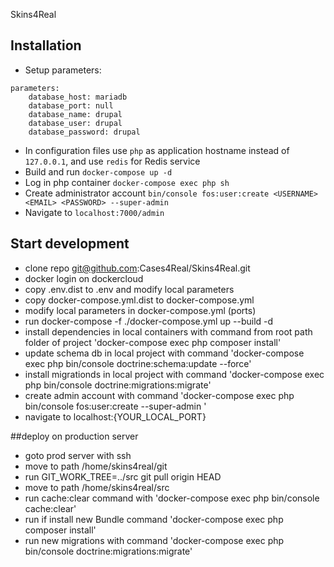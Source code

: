Skins4Real

## Installation
* Setup parameters:
```
parameters:
    database_host: mariadb
    database_port: null
    database_name: drupal
    database_user: drupal
    database_password: drupal
```
* In configuration files use `php` as application hostname instead of `127.0.0.1`, and use `redis` for Redis service
* Build and run `docker-compose up -d`
* Log in php container `docker-compose exec php sh`
* Create administrator account `bin/console fos:user:create <USERNAME> <EMAIL> <PASSWORD> --super-admin`
* Navigate to `localhost:7000/admin`

## Start development
 - clone repo git@github.com:Cases4Real/Skins4Real.git
 - docker login on dockercloud
 - copy .env.dist to .env and modify local parameters
 - copy docker-compose.yml.dist to docker-compose.yml
 - modify local parameters in docker-compose.yml (ports)
 - run docker-compose -f ./docker-compose.yml up --build -d
 - install dependencies in local containers with command from root path folder of project 'docker-compose exec php composer install'
 - update schema db in local project with command 'docker-compose exec php bin/console doctrine:schema:update --force'
 - install migrationds in local project with command 'docker-compose exec php bin/console doctrine:migrations:migrate'
 - create admin account with command 'docker-compose exec php bin/console fos:user:create <USERNAME> <EMAIL> <PASSWORD> --super-admin '
 - navigate to localhost:{YOUR_LOCAL_PORT}
  
##deploy on production server
 - goto prod server with ssh
 - move to path /home/skins4real/git
 - run GIT_WORK_TREE=../src git pull origin HEAD
 - move to path /home/skins4real/src
 - run cache:clear command with 'docker-compose exec php bin/console cache:clear'
 - run if install new Bundle command 'docker-compose exec php composer install'
 - run new migrations with command 'docker-compose exec php bin/console doctrine:migrations:migrate'
 
